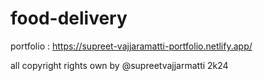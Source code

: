 # food-delivery


portfolio : https://supreet-vajjaramatti-portfolio.netlify.app/



all copyright rights own by @supreetvajjarmatti 2k24
